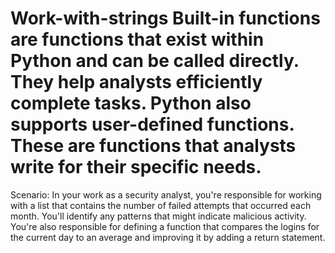 # Work-with-strings Built-in functions are functions that exist within Python and can be called directly. They help analysts efficiently complete tasks. Python also supports user-defined functions. These are functions that analysts write for their specific needs. 
Scenario:
In your work as a security analyst, you're responsible for working with a list that contains the number of failed attempts that occurred each month. You'll identify any patterns that might indicate malicious activity. You're also responsible for defining a function that compares the logins for the current day to an average and improving it by adding a return statement.
